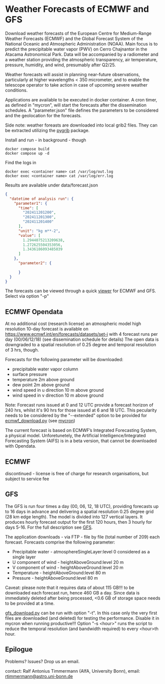 # Weather Forecasts of ECMWF and GFS

Download weather forecasts of the European Centre for Medium-Range Weather 
Forecasts (ECMWF) and the Global Forecast System of the National Oceanic and 
Atmospheric Administration (NOAA). Main focus is to predict 
the precipitable water vapor (PWV) on Cerro Chajnantor in the Atacama 
Astronomical Park. Data will be accompanied by a radiometer and a weather
station providing the atmospheric transparency, air temperature, pressure, 
humidity, and wind, presumably after Q2/25.

Weather forecasts will assist in planning near-future observations, particularly
at higher wavelengths < 350 micrometer, and to enable the telescope operator to
take action in case of upcoming severe weather conditions.

Applications are available to be executed in docker container. A cron 
timer, as defined in "mycron", will start the forecasts after the dissemination
schedules. A "parameter.json" file defines the parameters to be
considered and the geolocation for the forecasts.

Side note: weather foreasts are downloaded into local grib2 files. They can be 
extracted utilizing the [pygrib](https://jswhit.github.io/pygrib/) package. 

Install and run - in background - though 

    docker compose build
    docker compose up -d
    
Find the logs in

    docker exec <container name> cat /var/log/out.log
    docker exec <container name> cat /var/log/err.log

Results are available under data/forecast.json

```json
{
  "datetime of analysis run": {
    "parameter1": {
      "time": [
        "202411201200",
        "202411201300",
        "202411201400"
      ],
      "unit": "kg m**-2",
      "value": [
        1.2944075213209638,
        1.272625504353056,
        1.3436186093485039
      ]
    }, 
      "parameter2": {
          
      }
  }
}
```
The forecasts can be viewed through a quick
[viewer](https://github.com/AIfA-Radio/WeatherForecast/blob/master/tools/src/forecast_viewer.py)
for ECMWF and GFS. Select via option "-p"

## ECMWF Opendata
At no additional cost (research license) an atmospheric model high 
resolution 10-day forecast 
is available on https://www.ecmwf.int/en/forecasts/datasets/set-i with
4 forecast runs per day (00/06/12/18) (see dissemination schedule for details)
The open data is downgraded to a spatial resolution of 0.25 degree and temporal
resolution of 3 hrs, though.

Forecasts for the following parameter will be downloaded:
- precipitable water vapor column
- surface pressure
- temperature 2m above ground
- dew point 2m above ground
- wind speed in u direction 10 m above ground
- wind speed in v direction 10 m above ground

Note: Forecast runs issued at 0 and 12 UTC provide a forecast horizon of 240 hrs,
whilst it's 90 hrs for those issued at 6 and 18 UTC. This pecularity needs to be
considered by the "--extended" option to be provided for 
[ecmwf_download.py](https://github.com/AIfA-Radio/WeatherForecast/blob/master/ecmwf-opendata/src/ecmwf_download.py)
(see [mycron](https://github.com/AIfA-Radio/WeatherForecast/blob/master/ecmwf-opendata/mycron))

The current forecast is based on ECMWF’s Integrated Forecasting System, a 
physical model. Unforetunetely, the Artificial Intelligence/Integrated 
Forecasting System (AIFS) is in a beta version, that cannot be downloaded with 
Opendata.

## ECMWF
discontinued - license is free of charge for research organisations, but 
subject to service fee

## GFS
The GFS is run four times a day (00, 06, 12, 18 UTC), 
providing forecasts up to 16 days in advance
and delivering a spatial resolution 0.25 degree grid (28 km edge length). 
The model is divided into 127 vertical layers. It produces hourly forecast 
output for the first 120 hours, then 3 hourly for days 5-16. 
For the full description see 
[GFS](https://www.emc.ncep.noaa.gov/emc/pages/numerical_forecast_systems/gfs.php).

The application downloads - via FTP - file by file (total number of 209)
each forecast. Forecasts comprise the following parameter:
- Precipitable water - atmosphereSingleLayer:level 0 considered as a single layer
- U component of wind - heightAboveGround:level 20 m
- V component of wind - heightAboveGround:level 20 m
- Temperature - heightAboveGround:level 80 m
- Pressure - heightAboveGround:level 80 m

Caveat: please note that it requires data of about 115 GB!!! to be downloaded
each forecast run, hence 460 GB a day. Since data is immediately deleted 
after being processed, <0.6 GB of storage space needs to be provided at a time.

[gfs_download.py](https://github.com/AIfA-Radio/WeatherForecast/blob/master/gfs/src/gfs_download.py)
can be run with option "-t". In this case only the very first files
are downloaded (and deleted) for testing the performance. Disable it in mycron
when running productive!!! Option "-s \<hour>" runs the script to reduce the 
temporal resolution (and bandwidth required) to every \<hour>th hour.

## Epilogue

Problems? Issues? Drop us an email.

contact: Ralf Antonius Timmermann (AIfA, University Bonn), 
email: rtimmermann@astro.uni-bonn.de